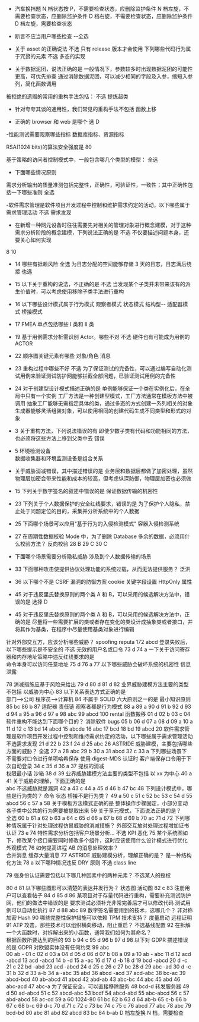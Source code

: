 - 汽车换挡题
  N 档状态按 P，不需要检查状态，应删除监护条件
  N 档左旋，不需要检查状态，应删除监护条件
  D 档右旋，不需要检查状态，应删除监护条件
  D 档左旋，需要检查状态

- 断言不应当用户哪些检查 --全选

- 关于 asset 的正确说法 不选 只有 release 版本才会使用
  下列哪些代码行为属于冗赘的元素 不选 多态的实现

- 关于数据泥团，说法正确的是
  一般情况下，参数较多时出现数据泥团的可能性更高，可优先排查
  通过消除数据泥团，可以减少相同的字段及入参，缩短入参列，简化函数调用

被拒绝的遗赠的常用的重构手法包括： 不选 提炼超类

- 针对夸夸其谈的通用性，我们常见的重构手法不包括 函数上移

- 正确的 browser 和 web 是哪个 选 D

-性能测试需要观察哪些指标 数据库指标、资源指标

RSA(1024 bits)的算法安全强度是 80

基于策略的访问者控制模式中，一般包含哪几个类型的模型： 全选

- 下面哪些情况原则

需求分析输出的质量准测包括完整性，正确性，可验证性，一致性；其中正确性包括一下哪些准则 全选

-软件需求管理是软件项目开发过程中控制和维护需求约定的活动，以下哪些属于需求管理活动
不选 需求发现

- 在新增一种网元设备时往往需要先对相关的管理对象进行概念建模，对于这种需求分析阶段的概念建模，下列说法正确的是
  不选 不仅要描述问题本身，还要关心如何实现

8
10

- 14 哪些有抵赖风险
  全选 为日志分配的空间能够存储 3 天的日志，日志满后绕接 也选

- 15 以下关于重构的说法，不正确的是
  不选 当发现某个子类并未带来该有的派生价值时，可以考虑使用移除子类手法进行重构

- 16 以下哪些设计模式属于行为模式
  观察者模式 状态模式
  结构型-- 适配器模式 桥接模式

- 17 FMEA 单点包括哪些
  I 类和 II 类

- 19 基于用例需求分析需识别 Actor。哪些不对
  不选 硬件也有可能成为用例的 ACTOR

- 22 顺序图关键元素有哪些
  对象/角色 消息

- 23 重构过程中哪些不好
  不选 为了保证测试的完备性，可以通过编写自动化测试用例来验证测试防护网能够拦截全部问题，已验证测试用例的完备性

- 24 对于创建型设计模式描述正确的是
  单例能够保证一个类在实例化后，在全局中只有一个实例
  工厂方法是一种创建型模式，工厂方法通常在模板方法中被调用
  抽象工厂能够无需指定具体的类，通过多态的方式创建一系列相关的对象
  生成器能够灵活组装对象，可以使用相同的创建代码生成不同类型和形式的对象

- 3 关于重构方法，下列说法错误的有
  即使少数子类有代码和功能相同的方法，也必须将这些方法上移到父类中去 错误
- 5 环境检测设备  
   数据收集器和环境监测设备是组合关系

- 关于威胁消减错误，其中描述错误的是
  业务层和数据层都做了加密处理，虽然物理层加密会带来性能和成本的较高，但考虑纵深防御，物理层加密也必须做

- 15 下列关于数字签名的叙述中错误的是
  保证数据传输的机密性

- 23 下列关于个人数据保护的安全红线要求，错误的是
  为了保护个人隐私，禁止处于问题定位的目的，采集并分析系统中的个人数据

- 25 下面哪个场景可以应用"基于行为的入侵检测模式"
  容器入侵检测系统

- 27 在周期性数据校验 Mode 中，为了删除 Database 多余的数据，必须用什么校验方法？
  反向校验
  28 B
  29 C
  30 C
- 下面哪个场景需要分析隐私威胁
  涉及到个人数据传输的场景

- 33 下面哪种攻击使提供协议处理功能的系统过载，从而无法提供服务？
  泛洪

- 36 以下哪个不是 CSRF 漏洞的防御方案
  cookie 关键字段设置 HttpOnly 属性

- 45 对于违反里氏替换原则的两个类 A 和 B，可以采用的候选解决方法中，错误的是
  选择 D

- 45 对于违反里氏替换原则的两个类 A 和 B，可以采用的候选解决方法中，正确的是
  尽量将一些需要扩展的类或者存在变化的类设计成抽象类或者接口，并将其作为基类，在程序中尽量使用基类对象进行编辑

针对外部交互方，应该分析哪些威胁？ spoofing reputa
172 abcd
登录失败后，以下哪些提示是不安全的 不选 无效的用户名或口令
73 d
74 a
一下关于访问寄存器和内存地址策略中违反红线要求的是  
 命令本身可以访问任意地址
75 d
76 a
77 以下哪些威胁会破坏系统的机密性 信息泄露

78 消减措施应基于风险来给出
79 d
80 d
81 d
82 业界威胁建模方法主要的类型不包括 以威胁为中心
83 以下关系表达方式正确的是  
部门-->公司 程序员-->计算机
84 不属于 SOLID 六大原则之一的是 最小知识原则
85 bc
86 b
87 适配器 责任链 观察者都是行为模式
88 a
89 a
90 d
91 b
92 d
93 d
94 a
95 a
96 d
97 e
98 abc
99 abcd
100 rental 函数搬移
01 d
02 b
03 c
04 软件重构不能达到下面哪个目的？ 消除软件 bugs
05 b
06 d
07 a
08 d
09 a
10 a
11 d
12 c
13 bd
14 abcd
15 abcde
16 abc
17 bcd
18 bd
19 abcd
20 软件需求管理是软件项目开发过程中控制和维持需求约定的活动，以下哪些属于需求管理活动 不选需求发现
21 d
22 b
23 f
24 d
25 abc
26 ASTRIDE 威胁建模，主要包括哪些方面的威胁？ 全选
27 a
28 abc
29 b
30 a
31 abcd
32 c
33 a
下列哪些场景下 不需要对口令进行单项哈希保存
使用 digest-MDS 认证时
客户端保存口令用于下次自动登录
34 c
35 d
36 a
37 提权的消减  
权限最小话 沙箱
38 d
39 业界威胁建模方法主要的类型不包括 以 xx 为中心
40 a
41 关于威胁的理解，下面正确的是  
abc 不选威胁就是漏洞
42 a
43 c
44 a
45 d
46 b
47 bc
48 下列设计模式中，哪些是行为类的？
命令 状态 桥接不是行为类？
49 a
50 c
51 c
52 bc
53 c
54 d
55 abcd
56 c
57 a
58 关于模板方法模式正确的是
整体操作步骤固定，小部分变动
各子类中公共的行为需要被提取出来
59 关于享元模式，下面说法正确的是？  
全选
60 b
61 a
62 b
63 a
64 c
65 d
66 a
67 b
68 d
69 b
70 ac
71 d
72 下列哪种情况属于针对处理过程仿冒威胁的消减措施？
外部交互放对处理过程增加证书认证
73 e
74 特性需求分析包括客户场景分析... 不选 KPI 恶化
75 某个系统图如下，修改某个接口需要同时修改多个组件，这时应该使用什么设计模式进行优化 外观模式
76 如何提高进程 AB 的消息处理效率？  
合并消息
缓存大量消息
77 ASTRIDE 威胁建模分析，理解正确的是？ 是一种结构化方法
78 a 以下哪种情况违反 DRY 原则
不选 class line

79 强身份认证需要包括以下哪几种因素中的两种元素？ 不选某人的授权

80 d
81 以下哪些图形可以清楚的表达并发行为？ 状态图 活动图
82 c
83 注册用户可以查看帖子
84 d
85 d
86 某项目对于存量代码进行重构，需要补充测试防护网，他们的做法中错误的是
要求测试必须补充非常完善后才可以修改代码
测试用例可以自动化执行
87 d
88 abc
89 数字签名需要用到的技术，选哪几个？ 非对称加密 Hash
90 哪些完整性保护措施可以依赖 TPM 技术支持？ 度量启动 远程证明
91 ATP 攻击，那些技术可以组织横向移动，阻止重启？ 不选基线配置
92 在拆解一个大函数时，对拆解出来的小函数，通常我们如何为其命名？  
根据函数所要达到的目的
93 b
94 c
95 d
96 b
97 d
98 以下对 GDPR 描述错误的是
GDPR 对欧盟实体没有任何约束
99 abc  
00 ab -
01 c
02 d
03 a
04 d
05 d
06 d
07 b
08 a
09 a
10 ab - abc
11 d
12 acd -abcd
13 acd -abcd
14 b -d
15 a -ac
16 d
17 d -b
18 d
19 bcd -abcd
20 d -c
21 c
22 bd -abd
23 acd -abcd
24 d
25 c
26 c
27 bc
28 d
29 abc -ad
30 d -c
31 b
32 d
33 a-b
34 a -abc
35 abd
36 abcd -acd
37 acd-abc
38 bc-ac
39 abcd-bcd
40 ab-abcd
41 abcd
42 abd-ab
43 abc-bc
44 abc
45 abd
46 abc-acd
47 abc-a 为了保证安全，可以直接移除服务
48 bcd-d 转发服务器
49 d
50 ad-abcd
51 c
52 abcd-abc
53 bcdf
54 abcd-abd
55 abc-abcd
56 c
57 abd-abcd
58 ac-cd
59 a
60 1024-80
61 bc
62 b
63 d
64 ab-b
65 c-b
66 b
67 c
68 b-c
69 d-c
70 d
71 c
72 c
73 bc
74 c
75 c
76 abcd
77 abc
78 abc
79 bcd-bd
80 abc
81 abd
82 abcd
83 bc
84 b-ab
D 档左旋换 N 档，需要检查
